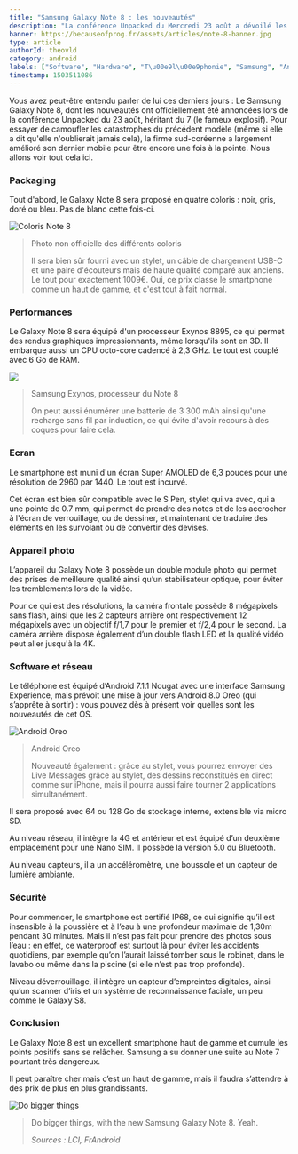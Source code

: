 ```yaml
---
title: "Samsung Galaxy Note 8 : les nouveautés"
description: "La conférence Unpacked du Mercredi 23 août a dévoilé les nouveautés du dernier smartphone Samsung."
banner: https://becauseofprog.fr/assets/articles/note-8-banner.jpg
type: article
authorId: theovld
category: android
labels: ["Software", "Hardware", "T\u00e9l\u00e9phonie", "Samsung", "Android"]
timestamp: 1503511086
---
```


Vous avez peut-être entendu parler de lui ces derniers jours : Le Samsung Galaxy Note 8, dont les nouveautés ont officiellement été annoncées lors de la conférence Unpacked du 23 août, héritant du 7 (le fameux explosif). Pour essayer de camoufler les catastrophes du précédent modèle (même si elle a dit qu'elle n'oublierait jamais cela), la firme sud-coréenne a largement amélioré son dernier mobile pour être encore une fois à la pointe. Nous allons voir tout cela ici.

### Packaging

 Tout d'abord, le Galaxy Note 8 sera proposé en quatre coloris : noir, gris, doré ou bleu. Pas de blanc cette fois-ci.

 ![Coloris Note 8](https://becauseofprog.fr/assets/articles/note-8-coloris.jpg)

 
>  Photo non officielle des différents coloris
> 
>   Il sera bien sûr fourni avec un stylet, un câble de chargement USB-C et une paire d'écouteurs mais de haute qualité comparé aux anciens. Le tout pour exactement 1009€. Oui, ce prix classe le smartphone comme un haut de gamme, et c'est tout à fait normal.

### Performances

 Le Galaxy Note 8 sera équipé d'un processeur Exynos 8895, ce qui permet des rendus graphiques impressionnants, même lorsqu'ils sont en 3D. Il embarque aussi un CPU octo-core cadencé à 2,3 GHz. Le tout est couplé avec 6 Go de RAM.

 ![](https://becauseofprog.fr/assets/articles/exynos-8895.jpg)

 
>  Samsung Exynos, processeur du Note 8
> 
>   On peut aussi énumérer une batterie de 3 300 mAh ainsi qu'une recharge sans fil par induction, ce qui évite d'avoir recours à des coques pour faire cela.

### Ecran

 Le smartphone est muni d'un écran Super AMOLED de 6,3 pouces pour une résolution de 2960 par 1440. Le tout est incurvé.

 Cet écran est bien sûr compatible avec le S Pen, stylet qui va avec, qui a une pointe de 0.7 mm, qui permet de prendre des notes et de les accrocher à l'écran de verrouillage, ou de dessiner, et maintenant de traduire des éléments en les survolant ou de convertir des devises.

### Appareil photo

 L’appareil du Galaxy Note 8 possède un double module photo qui permet des prises de meilleure qualité ainsi qu’un stabilisateur optique, pour éviter les tremblements lors de la vidéo.

 Pour ce qui est des résolutions, la caméra frontale possède 8 mégapixels sans flash, ainsi que les 2 capteurs arrière ont respectivement 12 mégapixels avec un objectif f/1,7 pour le premier et f/2,4 pour le second. La caméra arrière dispose également d’un double flash LED et la qualité vidéo peut aller jusqu'à la 4K.

### Software et réseau

 Le téléphone est équipé d’Android 7.1.1 Nougat avec une interface Samsung Experience, mais prévoit une mise à jour vers Android 8.0 Oreo (qui s’apprête à sortir) : vous pouvez dès à présent voir quelles sont les nouveautés de cet OS.

 ![Android Oreo](https://becauseofprog.fr/assets/articles/android-o-oreo.png)

 
>  Android Oreo
> 
>   Nouveauté également : grâce au stylet, vous pourrez envoyer des Live Messages grâce au stylet, des dessins reconstitués en direct comme sur iPhone, mais il pourra aussi faire tourner 2 applications simultanément.

 Il sera proposé avec 64 ou 128 Go de stockage interne, extensible via micro SD.

 Au niveau réseau, il intègre la 4G et antérieur et est équipé d’un deuxième emplacement pour une Nano SIM. Il possède la version 5.0 du Bluetooth.

 Au niveau capteurs, il a un accéléromètre, une boussole et un capteur de lumière ambiante.

### Sécurité

 Pour commencer, le smartphone est certifié IP68, ce qui signifie qu’il est insensible à la poussière et à l’eau à une profondeur maximale de 1,30m pendant 30 minutes. Mais il n’est pas fait pour prendre des photos sous l’eau : en effet, ce waterproof est surtout là pour éviter les accidents quotidiens, par exemple qu’on l’aurait laissé tomber sous le robinet, dans le lavabo ou même dans la piscine (si elle n’est pas trop profonde).

 Niveau déverrouillage, il intègre un capteur d’empreintes digitales, ainsi qu’un scanner d’iris et un système de reconnaissance faciale, un peu comme le Galaxy S8.

### Conclusion

 Le Galaxy Note 8 est un excellent smartphone haut de gamme et cumule les points positifs sans se relâcher. Samsung a su donner une suite au Note 7 pourtant très dangereux.

 Il peut paraître cher mais c’est un haut de gamme, mais il faudra s’attendre à des prix de plus en plus grandissants.

 ![Do bigger things](https://becauseofprog.fr/assets/articles/note-8-do-bigger-things.jpg)

 
>  Do bigger things, with the new Samsung Galaxy Note 8. Yeah.
> 
>   *Sources : LCI, FrAndroid*

 